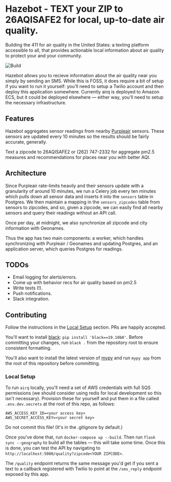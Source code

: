 # Hazebot - TEXT your ZIP to 26AQISAFE2 for local, up-to-date air quality.

Building the 411 for air quality in the United States: a texting platform accessible to all, that provides actionable local information about air quality to protect your and your community. 



![Build](https://github.com/ianhoffman/airq/workflows/Deploy/badge.svg?branch=master)

Hazebot allows you to recieve information about the air quality near you simply by sending an SMS. While this is FOSS, it does require a bit of setup if you want to run it yourself: you'll need to setup a Twilio account and then deploy this application somewhere. Currently airq is deployed to Amazon ECS, but it could be deployed elsewhere — either way, you'll need to setup the necessary infrastructure.


## Features

Hazebot aggregates sensor readings from nearby [Purpleair](https://docs.google.com/document/d/15ijz94dXJ-YAZLi9iZ_RaBwrZ4KtYeCy08goGBwnbCU/edit?usp=sharing) sensors. These sensors are updated every 10 minutes so the results should be fairly accurate, generally. 

Text a zipcode to 26AQISAFE2 or (262) 747-2332 for aggregate pm2.5 measures and recommendations for places near you with better AQI. 


## Architecture

Since Purpleair rate-limits heavily and their sensors update with a granularity of around 10 minutes, we run a Celery job every ten minutes which pulls down all sensor data and inserts it into the `sensors` table in Postgres. We then maintain a mapping in the `sensors_zipcodes` table from sensors to zipcodes, and so, given a zipcode, we can easily find all nearby sensors and query their readings without an API call. 

Once per day, at midnight, we also synchronize all zipcode and city information with Geonames.

Thus the app has two main components: a worker, which handles synchronizing with Purpleair / Geonames and updating Postgres, and an application server, which queries Postgres for readings.

## TODOs

* Email logging for alerts/errors.
* Come up with behavior recs for air quality based on pm2.5 
* Write tests (!).
* Push notifications.
* Slack integration. 


## Contributing

Follow the instructions in the [Local Setup](#local-setup) section. PRs are happily accepted.

You'll want to install [black](https://github.com/psf/black): `pip install 'black==19.10b0'`. Before committing your changes, run `black .` from the repository root to ensure consistent formatting.

You'll also want to install the latest version of [mypy](http://mypy-lang.org/) and run `mypy app` from the root of this repository before committing.


### Local Setup

To run `airq` locally, you'll need a set of AWS credentials with full SQS permissions (we should consider using redis for local development so this isn't necessary). Provision these for yourself and put them in a file called `.env.dev.secrets` at the root of this repo, as follows:

```
AWS_ACCESS_KEY_ID=<your access key>
AWS_SECRET_ACCESS_KEY=<your secret key>
```

Do not commit this file! (It's in the .gitignore by default.) 

Once you've done that, run `docker-compose up --build`. Then run `flask sync --geography` to build all the tables — this will take some time. Once this is done, you can test the API by navigating to `http://localhost:5000/quality?zipcode<YOUR ZIPCODE>`.

The `/quality` endpoint returns the same message you'd get if you sent a text to a callback registered with Twilio to point at the `/sms_reply` endpoint exposed by this app.
